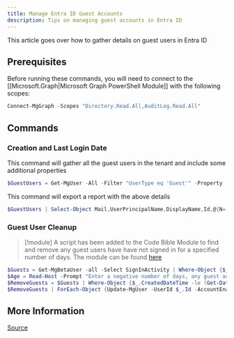 ```yaml
---
title: Manage Entra ID Guest Accounts
description: Tips on managing guest accounts in Entra ID
---
```


This article goes over how to gather details on guest users in Entra ID

## Prerequisites

Before running these commands, you will need to connect to the [[Microsoft.Graph|Microsoft Graph PowerShell Module]] with the following scopes:

```PowerShell
Connect-MgGraph -Scopes "Directory.Read.All,AuditLog.Read.All"
```

## Commands

### Creation and Last Login Date

This command will gather all the guest users in the tenant and include some additional properties

```PowerShell
$GuestUsers = Get-MgUser -All -Filter "UserType eq 'Guest'" -Property 'UserPrincipalName','SignInActivity','Mail','DisplayName','CreatedDateTime'
```

This command will export a report with the above details

```powershell
$GuestUsers | Select-Object Mail,UserPrincipalName,DisplayName,Id,@{N='LastSignInDate';E={$_.SignInActivity.LastSignInDateTime}},CreatedDateTime | Export-Csv "$env:TEMP\GuestUsers.csv"
```

### Guest User Cleanup

> [!module] A script has been added to the Code Bible Module to find and remove any guest users have have not signed in for a specified number of days. The module can be found [here](https://github.com/HersheyTaichou/CodeBible-Module)

```PowerShell
$Guests = Get-MgBetaUser -all -Select SignInActivity | Where-Object {$_.UserType -eq "Guest"}
$Age = Read-Host -Prompt "Enter a negative number of days, any guest accounts that have not signed in for that number of days will be disabled:"
$RemoveGuests = $Guests | Where-Object {$_.CreatedDateTime -le (Get-Date).AddDays($Age) -and $_.SignInActivity.LastSuccessfulSignInDateTime -le (Get-Date).AddDays($Age)}
$RemoveGuests | ForEach-Object {Update-MgUser -UserId $_.Id -AccountEnabled $false}
```

## More Information

[Source](https://stackoverflow.com/collectives/azure/articles/75885876/how-to-retrieve-the-last-sign-in-date-time-for-all-users-in-azure-ad-using-micro)

